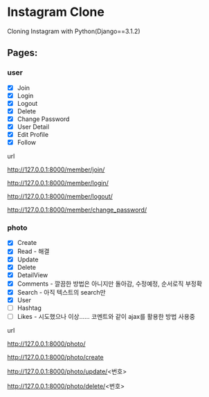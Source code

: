 # Instagram Clone

Cloning Instagram with Python(Django==3.1.2)

## Pages:

### user
- [x] Join
- [x] Login
- [x] Logout
- [x] Delete
- [x] Change Password
- [x] User Detail
- [x] Edit Profile 
- [x] Follow 

url

http://127.0.0.1:8000/member/join/

http://127.0.0.1:8000/member/login/

http://127.0.0.1:8000/member/logout/

http://127.0.0.1:8000/member/change_password/


### photo
- [x] Create
- [x] Read - 해결
- [x] Update
- [x] Delete
- [x] DetailView
- [x] Comments - 깔끔한 방법은 아니지만 돌아감, 수정예정, 순서로직 부정확
- [x] Search - 아직 텍스트의 search만
- [x] User 
- [ ] Hashtag
- [ ] Likes - 시도했으나 이상...... 코멘트와 같이 ajax를 활용한 방법 사용중

url

http://127.0.0.1:8000/photo/

http://127.0.0.1:8000/photo/create

http://127.0.0.1:8000/photo/update/<번호>

http://127.0.0.1:8000/photo/delete/<번호>

